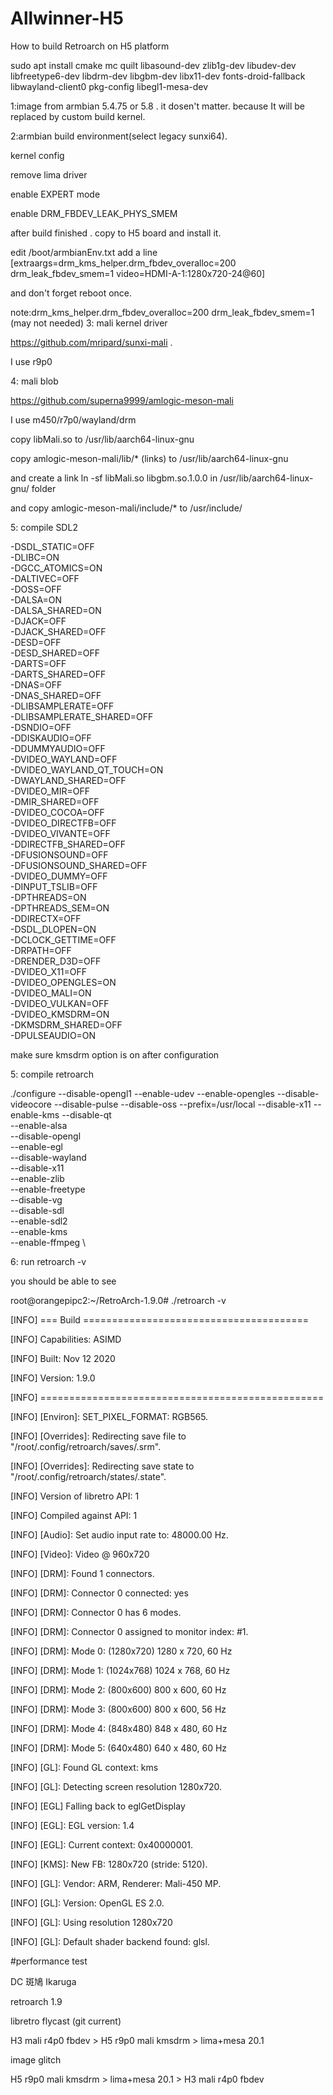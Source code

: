 # Allwinner-H5

How to build Retroarch on H5 platform</p>

sudo apt install cmake mc quilt libasound-dev zlib1g-dev libudev-dev libfreetype6-dev libdrm-dev libgbm-dev libx11-dev fonts-droid-fallback libwayland-client0 pkg-config libegl1-mesa-dev</p>


1:image from armbian 5.4.75 or 5.8 . it dosen't matter. because It will be replaced by custom build kernel.</p>
2:armbian build environment(select legacy sunxi64).</p>
  kernel config</p>
  remove lima driver</p>
  enable EXPERT mode</p>
  enable DRM_FBDEV_LEAK_PHYS_SMEM</p>
  after build finished . copy to H5 board and install it. </p>
  edit /boot/armbianEnv.txt  add a line [extraargs=drm_kms_helper.drm_fbdev_overalloc=200 drm_leak_fbdev_smem=1 video=HDMI-A-1:1280x720-24@60]</p>
  and don't forget reboot once.</p>
  note:drm_kms_helper.drm_fbdev_overalloc=200 drm_leak_fbdev_smem=1 (may not needed)
3: mali kernel driver </p>
   https://github.com/mripard/sunxi-mali . </p>
   I use r9p0</p>
4: mali blob</p>
    https://github.com/superna9999/amlogic-meson-mali</p>
    I use m450/r7p0/wayland/drm</p>
    copy libMali.so to /usr/lib/aarch64-linux-gnu </p>
    copy amlogic-meson-mali/lib/* (links) to /usr/lib/aarch64-linux-gnu</p>
    and create a link ln -sf libMali.so libgbm.so.1.0.0 in /usr/lib/aarch64-linux-gnu/ folder</p>
    and copy amlogic-meson-mali/include/* to /usr/include/</p>
5: compile SDL2</p>
-DSDL_STATIC=OFF \
                         -DLIBC=ON \
                         -DGCC_ATOMICS=ON \
                         -DALTIVEC=OFF \
                         -DOSS=OFF \
                         -DALSA=ON \
                         -DALSA_SHARED=ON \
                         -DJACK=OFF \
                         -DJACK_SHARED=OFF \
                         -DESD=OFF \
                         -DESD_SHARED=OFF \
                         -DARTS=OFF \
                         -DARTS_SHARED=OFF \
                         -DNAS=OFF \
                         -DNAS_SHARED=OFF \
                         -DLIBSAMPLERATE=OFF \
                         -DLIBSAMPLERATE_SHARED=OFF \
                         -DSNDIO=OFF \
                         -DDISKAUDIO=OFF \
                         -DDUMMYAUDIO=OFF \
                         -DVIDEO_WAYLAND=OFF \
                         -DVIDEO_WAYLAND_QT_TOUCH=ON \
                         -DWAYLAND_SHARED=OFF \
                         -DVIDEO_MIR=OFF \
                         -DMIR_SHARED=OFF \
                         -DVIDEO_COCOA=OFF \
                         -DVIDEO_DIRECTFB=OFF \
                         -DVIDEO_VIVANTE=OFF \
                         -DDIRECTFB_SHARED=OFF \
                         -DFUSIONSOUND=OFF \
                         -DFUSIONSOUND_SHARED=OFF \
                         -DVIDEO_DUMMY=OFF \
                         -DINPUT_TSLIB=OFF \
                         -DPTHREADS=ON \
                         -DPTHREADS_SEM=ON \
                         -DDIRECTX=OFF \
                         -DSDL_DLOPEN=ON \
                         -DCLOCK_GETTIME=OFF \
                         -DRPATH=OFF \
                         -DRENDER_D3D=OFF \
                         -DVIDEO_X11=OFF \
                         -DVIDEO_OPENGLES=ON \
                         -DVIDEO_MALI=ON \
                         -DVIDEO_VULKAN=OFF \
                         -DVIDEO_KMSDRM=ON \
                         -DKMSDRM_SHARED=OFF \
                         -DPULSEAUDIO=ON</p>
                         
make sure kmsdrm option is on after configuration</p>
 
5: compile retroarch</p></p>
./configure --disable-opengl1 --enable-udev  --enable-opengles --disable-videocore --disable-pulse --disable-oss --prefix=/usr/local --disable-x11 --enable-kms --disable-qt \
--enable-alsa \
--disable-opengl \
--enable-egl \
--disable-wayland \
--disable-x11 \
--enable-zlib \
--enable-freetype \
--disable-vg \
--disable-sdl \
--enable-sdl2 \
--enable-kms \
--enable-ffmpeg  \

6: run retroarch -v </p></p>
you should be  able to see </p></p>
root@orangepipc2:~/RetroArch-1.9.0# ./retroarch -v</p>
[INFO] === Build =======================================</p>
[INFO] Capabilities:  ASIMD</p>
[INFO] Built: Nov 12 2020</p>
[INFO] Version: 1.9.0</p>
[INFO] =================================================</p>
[INFO] [Environ]: SET_PIXEL_FORMAT: RGB565.</p>
[INFO] [Overrides]: Redirecting save file to "/root/.config/retroarch/saves/.srm".</p>
[INFO] [Overrides]: Redirecting save state to "/root/.config/retroarch/states/.state".</p>
[INFO] Version of libretro API: 1</p>
[INFO] Compiled against API: 1</p>
[INFO] [Audio]: Set audio input rate to: 48000.00 Hz.</p>
[INFO] [Video]: Video @ 960x720</p>
[INFO] [DRM]: Found 1 connectors.</p>
[INFO] [DRM]: Connector 0 connected: yes</p>
[INFO] [DRM]: Connector 0 has 6 modes.</p>
[INFO] [DRM]: Connector 0 assigned to monitor index: #1.</p>
[INFO] [DRM]: Mode 0: (1280x720) 1280 x 720, 60 Hz</p>
[INFO] [DRM]: Mode 1: (1024x768) 1024 x 768, 60 Hz</p>
[INFO] [DRM]: Mode 2: (800x600) 800 x 600, 60 Hz</p>
[INFO] [DRM]: Mode 3: (800x600) 800 x 600, 56 Hz</p>
[INFO] [DRM]: Mode 4: (848x480) 848 x 480, 60 Hz</p>
[INFO] [DRM]: Mode 5: (640x480) 640 x 480, 60 Hz</p>
[INFO] [GL]: Found GL context: kms</p>
[INFO] [GL]: Detecting screen resolution 1280x720.</p>
[INFO] [EGL] Falling back to eglGetDisplay</p>
[INFO] [EGL]: EGL version: 1.4</p>
[INFO] [EGL]: Current context: 0x40000001.</p>
[INFO] [KMS]: New FB: 1280x720 (stride: 5120).</p>
[INFO] [GL]: Vendor: ARM, Renderer: Mali-450 MP.</p>
[INFO] [GL]: Version: OpenGL ES 2.0.</p>
[INFO] [GL]: Using resolution 1280x720</p>
[INFO] [GL]: Default shader backend found: glsl.</p>



#performance test</p>
DC 斑鳩 Ikaruga</p>
retroarch 1.9 </p>
libretro flycast (git current) </p>
H3 mali r4p0 fbdev > H5 r9p0 mali kmsdrm > lima+mesa 20.1</p></p>
image glitch</p>
H5 r9p0 mali kmsdrm > lima+mesa 20.1 > H3 mali r4p0 fbdev</p>





    
